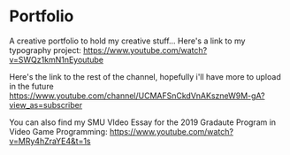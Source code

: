# Portfolio
A creative portfolio to hold my creative stuff...
Here's a link to my typography project: https://www.youtube.com/watch?v=SWQz1kmN1nEyoutube

Here's the link to the rest of the channel, hopefully i'll have more to upload in the future https://www.youtube.com/channel/UCMAFSnCkdVnAKszneW9M-gA?view_as=subscriber

You can also find my SMU VIdeo Essay for the 2019 Gradaute Program in Video Game Programming: https://www.youtube.com/watch?v=MRy4hZraYE4&t=1s
